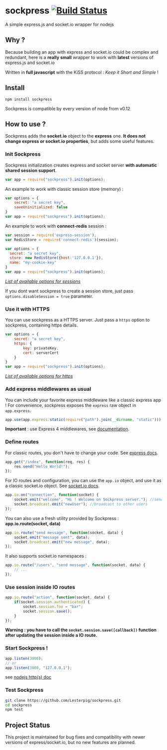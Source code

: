 sockpress [![Build Status](https://travis-ci.org/Lesterpig/sockpress.svg)](https://travis-ci.org/Lesterpig/sockpress)
=========

A simple express.js and socket.io wrapper for nodejs

Why ?
-----

Because building an app with express and socket.io could be complex and redundant, here is a **really small** wrapper to work with **latest** versions of express.js and socket.io

Written in **full javascript** with the KiSS protocol : *Keep it Short and Simple* !

Install
-------

```
npm install sockpress
```

Sockpress is compatible by every version of node from v0.12

How to use ?
------------

Sockpress adds the **socket.io** object to the **express** one. **It does not change express or socket.io properties**, but adds some useful features.

### Init Sockpress

Sockpress initialization creates express and socket server **with automatic shared session support**.

```javascript
var app = require("sockpress").init(options);
```

An example to work with classic session store (memory) :

```javascript
var options = {
	secret: "a secret key",
	saveUninitialized: false
}
var app = require("sockpress").init(options);
```

An example to work with **connect-redis** session :

```javascript
var session = require('express-session');
var RedisStore = require('connect-redis')(session);

var options = {
  secret: "a secret key",
  store: new RedisStore({host:'127.0.0.1'}),
  name: "my-cookie-key"
}
var app = require("sockpress").init(options);
```

*[List of available options for sessions](https://github.com/expressjs/session#options)*

If you dont want sockpress to create a session store, just pass `options.disableSession = true` parameter.

### Use it with HTTPS

You can use sockpress as a HTTPS server. Just pass a `https` option to sockpress, containing https details.

```javascript
var options = {
	secret: "a secret key",
	https: {
		key: privateKey,
		cert: serverCert
	}
}
var app = require("sockpress").init(options);
```

*[List of available options for https](http://nodejs.org/api/tls.html#tls_tls_createserver_options_secureconnectionlistener)*

### Add express middlewares as usual

You can include your favorite express middleware like a classic express app ! For convenience, sockpress exposes the `express` raw object in `app.express`.

```javascript
app.use(app.express.static(require("path").join(__dirname, "static")));
```

**Important** : use Express 4 middlewares, see [documentation](http://expressjs.com/migrating-4.html#core-changes).

### Define routes

For classic routes, you don't have to change your code. See [express docs](http://expressjs.com/4x/api.html).

```javascript
app.get("/index", function(req, res) {
	res.send("Hello World!");
});
```

For IO routes and configuration, you can use the `app.io` object, and use it as a classic socket.io object. See [socket.io docs](http://socket.io/docs/).

```javascript
app.io.on("connection", function(socket) {
	socket.emit("welcome", "Hi ! Welcome on Sockpress server."); //send to the connected socket
	socket.broadcast.emit("newUser"); //broadcast to other users
});
```

You can also use a fresh utility provided by Sockpress : **app.io.route(socket, data)**

```javascript
app.io.route("send message", function(socket, data) {
	socket.emit("message sent", data);
	socket.broadcast.emit("new message", data);
});
```

It also supports socket.io namespaces :

```javascript
app.io.route("/users", "send message", function(socket, data) {
	// ...
});
```

### Use session inside IO routes

```javascript
app.io.route("action", function(socket, data) {
	if(socket.session.authenticated) {
		socket.session.foo = "bar";
		socket.session.save();
	}
});
```

**Warning : you have to call the `socket.session.save([callback])` function after updating the session inside a IO route.**

### Start Sockpress !

```javascript
app.listen(3000);
// or
app.listen(3000, "127.0.0.1");
```

see [nodejs http(s) doc](http://nodejs.org/api/http.html#http_server_listen_port_hostname_backlog_callback)

### Test Sockpress

```bash
git clone https://github.com/Lesterpig/sockpress.git
cd sockpress
npm test
```

Project Status
--------------

This project is maintained for bug fixes and compatibility with newer versions of express/socket.io, but no new features are planned.
